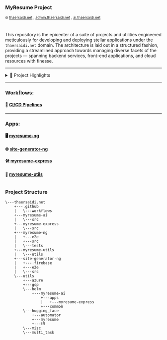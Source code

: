  ### MyResume Project    

 <sub>🌐 [thaersaidi.net](https://thaersaidi.net) , [admin.thaersaidi.net](https://admin.thaersaidi.net) , [ai.thaersaidi.net](https://ai.thaersaidi.net)</sub>
#

This repository is the epicenter of a suite of projects and utilities engineered meticulously for developing and deploying stellar applications under the `thaersaidi.net` domain. The architecture is laid out in a structured fashion, providing a streamlined approach towards managing diverse facets of the projects — spanning backend services, front-end applications, and cloud resources with finesse.

---

<details>
<summary>📂 Project Highlights</summary>

- **Backend**: Backend services using express for chatbot messaging.
- **Frontend**: Front-end using angular applications for a resume exposure.
- **Admin Console**: Administrative console using angular for UI and BOT management and orchestration.
- **AI**: A suite of tools and components to interact with AI models.  
- **Utils**: A suite of tools for automating and streamlining various aspects of the project.  
</details>


---
### Workflows:
#### 🔄 [CI/CD Pipelines](https://github.com/thaer899/thaersaidi.net/tree/master/.github/workflows/)

---

### Apps:
#### 🖥️ [myresume-ng](https://github.com/thaer899/thaersaidi.net/tree/master/myresume-ng)

#### 🌐 [site-generator-ng](https://github.com/thaer899/thaersaidi.net/tree/master/site-generator-ng)

#### 🛠️ [myresume-express](https://github.com/thaer899/thaersaidi.net/tree/master/myresume-express)

#### 🧰 [myresume-utils](https://github.com/thaer899/thaersaidi.net/tree/master/myresume-utils)
#

### Project Structure

```plaintext
\---thaersaidi.net
    +---.github
    |   \---workflows
    +---myresume-ai
    |   \---src
    +---myresume-express
    |   \---src
    +---myresume-ng
    |   +---e2e
    |   +---src
    |   \---tests
    +---myresume-utils
    |   \---utils
    +---site-generator-ng
    |   +---.firebase
    |   +---e2e
    |   \---src
    \---utils
        +---azure
        +---gcp
        \---helm
            +---myresume-ai
                +---apps
                |   +---myresume-express
                +---common
        \---hugging_face
            +---automator
            +---myresume
            +---t5
        \---misc
        \---multi_task
